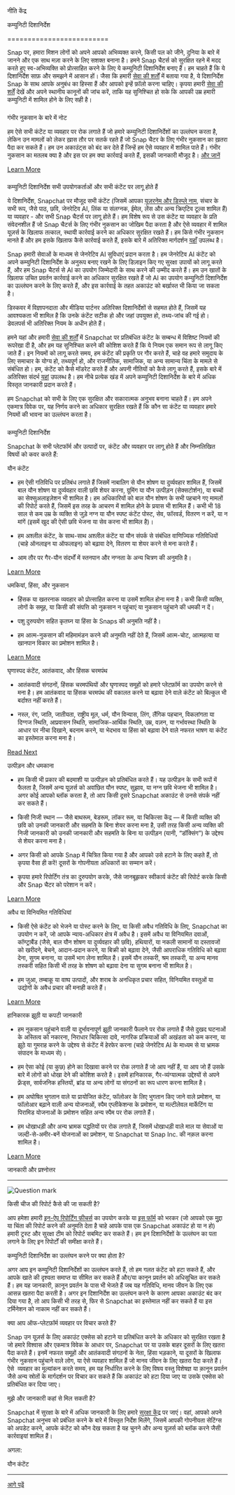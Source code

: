 नीति केंद्र

कम्युनिटी दिशानिर्देश


=========================

Snap पर, हमारा मिशन लोगों को अपने आपको अभिव्यक्त करने, किसी पल को जीने, दुनिया के बारे में जानने और एक साथ मज़ा करने के लिए सशक्त बनाना है। हमने Snap चैटर्स को सुरक्षित रहने में मदद करते हुए स्व-अभिव्यक्ति को प्रोत्साहित करने के लिए ये कम्युनिटी दिशानिर्देश बनाए हैं। हम चाहते हैं कि ये दिशानिर्देश साफ़ और समझने में आसान हों। जैसा कि हमारी [सेवा की शर्तों](https://www.snap.com/terms?lang=hi-IN) में बताया गया है, ये दिशानिर्देश Snap के साथ आपके अनुबंध का हिस्सा हैं और आपको इन्हें फ़ॉलो करना चाहिए। कृपया हमारी [सेवा की शर्तें](https://www.snap.com/terms?lang=hi-IN) देखें और अपने स्थानीय कानूनों की जांच करें, ताकि यह सुनिश्चित हो सके कि आपकी उम्र हमारी कम्युनिटी में शामिल होने के लिए सही है।

  

### 

गंभीर नुकसान के बारे में नोट

हम ऐसे सभी कंटेंट या व्यवहार पर रोक लगाते हैं जो हमारे कम्युनिटी दिशानिर्देशों का उल्लंघन करता है, लेकिन उन मामलों को लेकर ख़ास तौर पर सतर्क रहते हैं जो Snap चैटर के लिए गंभीर नुकसान का ख़तरा पैदा कर सकते हैं। हम उन अकाउंट्स को बंद कर देते हैं जिन्हें हम ऐसे व्यवहार में शामिल पाते हैं। गंभीर नुकसान का मतलब क्या है और इस पर हम क्या कार्रवाई करते हैं, इसकी जानकारी मौजूद है। [और जानें](https://www.snap.com/privacy/transparency/community-guidelines/severe-harm?lang=hi-IN)

  

[Learn More](https://www.snap.com/privacy/transparency/community-guidelines/severe-harm?lang=hi-IN)

### 

कम्युनिटी दिशानिर्देश सभी उपयोगकर्ताओं और सभी कंटेंट पर लागू होते हैं

ये दिशानिर्देश, Snapchat पर मौजूद सभी कंटेंट (जिसमें आपका [यूज़रनेम और डिस्प्ले नाम](https://www.snap.com/privacy/transparency/community-guidelines/usernames-and-displaynames?lang=hi-IN), संचार के सभी रूप, जैसे पाठ, छवि, जेनरेटिव AI, लिंक या संलग्नक, ईमेल, लेंस और अन्य क्रिएटिव टूल्स शामिल हैं) या व्यवहार - और सभी Snap चैटर्स पर लागू होते हैं। हम विशेष रूप से उस कंटेंट या व्यवहार के प्रति संवेदनशील हैं जो Snap चैटर्स के लिए गंभीर नुकसान का जोखिम पैदा करता है और ऐसे व्यवहार में शामिल यूज़र्स के खिलाफ तत्काल, स्थायी कार्रवाई करने का अधिकार सुरक्षित रखते हैं। हम किसे गंभीर नुकसान मानते हैं और हम इसके खिलाफ कैसे कार्रवाई करते हैं, इसके बारे में अतिरिक्त मार्गदर्शन [यहाँ](https://www.snap.com/privacy/transparency/community-guidelines/severe-harm?lang=hi-IN) उपलब्ध है।

Snap हमारी सेवाओं के माध्यम से जेनरेटिव AI सुविधाएं प्रदान करता है। हम जेनरेटिव AI कंटेंट को अपने कम्युनिटी दिशानिर्देश के अनुरूप बनाए रखने के लिए डिज़ाइन किए गए सुरक्षा उपायों को लागू करते हैं, और हम Snap चैटर्स से AI का उपयोग जिम्मेदारी के साथ करने की उम्मीद करते हैं। हम उन खातों के खिलाफ उचित प्रवर्तन कार्रवाई करने का अधिकार सुरक्षित रखते हैं जो AI का उपयोग कम्युनिटी दिशानिर्देश का उल्लंघन करने के लिए करते हैं, और इस कार्रवाई के तहत अकाउंट को बर्खास्त भी किया जा सकता है।

डिस्कवर में विज्ञापनदाता और मीडिया पार्टनर अतिरिक्त दिशानिर्देशों से सहमत होते हैं, जिसमें यह आवश्यकता भी शामिल है कि उनके कंटेंट सटीक हो और जहां उपयुक्त हो, तथ्य-जांच की गई हो। डेवलपर्स भी अतिरिक्त नियम के अधीन होते हैं।

हमने यहां और हमारी [सेवा की शर्तों](https://snap.com/en-US/terms?lang=en-US) में Snapchat पर प्रतिबंधित कंटेंट के सम्बन्ध में विशिष्ट नियमों की रूपरेखा दी है, और हम यह सुनिश्चित करने की कोशिश करते हैं कि ये नियम एक समान रूप से लागू किए जाते हैं। इन नियमों को लागू करते समय, हम कंटेंट की प्रकृति पर गौर करते हैं, चाहे वह हमारे समुदाय के लिए समाचार के योग्य हो, तथ्यपूर्ण हो, और राजनीतिक, सामाजिक, या अन्य सामान्य चिंता के मामले से संबंधित हो। हम, कंटेंट को कैसे मॉडरेट करते हैं और अपनी नीतियों को कैसे लागू करते हैं, इसके बारे में अतिरिक्त संदर्भ [यहां](https://www.snap.com/privacy/transparency/community-guidelines/moderation?lang=hi-IN) उपलब्ध है। हम नीचे प्रत्येक खंड में अपने कम्युनिटी दिशानिर्देश के बारे में अधिक विस्तृत जानकारी प्रदान करते हैं।

हम Snapchat को सभी के लिए एक सुरक्षित और सकारात्मक अनुभव बनाना चाहते हैं। हम अपने एकमात्र विवेक पर, यह निर्णय करने का अधिकार सुरक्षित रखते हैं कि कौन सा कंटेंट या व्यवहार हमारे नियमों की भावना का उल्लंघन करता है।

### 

कम्युनिटी दिशानिर्देश

Snapchat के सभी प्लेटफॉर्म और उत्पादों पर, कंटेंट और व्यवहार पर लागू होते हैं और निम्नलिखित विषयों को कवर करते हैं:

यौन कंटेंट

* हम ऐसी गतिविधि पर प्रतिबंध लगाते हैं जिसमें नाबालिग से यौन शोषण या दुर्व्यवहार शामिल हैं, जिसमें बाल यौन शोषण या दुर्व्यवहार वाली छवि शेयर करना, ग्रूमिंग या यौन उत्पीड़न (सेक्सटोर्शन), या बच्चों का सेक्सुअलाइज़ेशन भी शामिल है। हम अधिकारियों को बाल यौन शोषण के सभी पहचाने गए मामलों की रिपोर्ट करते हैं, जिसमें इस तरह के आचरण में शामिल होने के प्रयास भी शामिल हैं। कभी भी 18 साल से कम उम्र के व्यक्ति से जुड़े नग्न या यौन स्पष्ट कंटेंट पोस्ट, सेव, फॉरवर्ड, वितरण न करें, या न मांगें (इसमें खुद की ऐसी छवि भेजना या सेव करना भी शामिल है)। 
    
* हम अश्लील कंटेंट, के साथ-साथ अश्लील कंटेंट या यौन संपर्क से संबंधित वाणिज्यिक गतिविधियों (चाहे ऑनलाइन या ऑफलाइन) को बढ़ावा देने, वितरण या शेयर करने से मना करते हैं। 
    
* आम तौर पर गैर-यौन संदर्भों में स्तनपान और नग्नता के अन्य चित्रण की अनुमति है।
    

[Learn More](https://www.snap.com/policy/policy-community-guidelines/sexual-content?lang=hi-IN)

धमकियां, हिंसा, और नुकसान

* हिंसक या खतरनाक व्यवहार को प्रोत्साहित करना या उसमें शामिल होना मना है। कभी किसी व्यक्ति, लोगों के समूह, या किसी की संपत्ति को नुकसान न पहुंचाएं या नुकसान पहुंचाने की धमकी न दें।
    
* पशु दुरुपयोग सहित कृतघ्न या हिंसा के Snaps की अनुमति नहीं है।
    
* हम आत्म-नुकसान की महिमामंडन करने की अनुमति नहीं देते हैं, जिसमें आत्म-चोट, आत्महत्या या खानपान विकार का प्रमोशन शामिल है।
    

[Learn More](https://www.snap.com/policy/policy-community-guidelines/threats-violence-harm?lang=hi-IN)

घृणास्पद कंटेंट, आतंकवाद, और हिंसक चरमपंथ

* आतंकवादी संगठनों, हिंसक चरमपंथियों और घृणास्पद समूहों को हमारे प्लेटफ़ॉर्म का उपयोग करने से मना है। हम आतंकवाद या हिंसक चरमपंथ की वकालत करने या बढ़ावा देने वाले कंटेंट को बिल्कुल भी बर्दाश्त नहीं करते हैं।
    
* नस्ल, रंग, जाति, जातीयता, राष्ट्रीय मूल, धर्म, यौन विन्यास, लिंग, लैंगिक पहचान, विकलांगता या दिग्गज स्थिति, आप्रवासन स्थिति, सामाजिक-आर्थिक स्थिति, उम्र, वज़न, या गर्भावस्था स्थिति के आधार पर नीचा दिखाने, बदनाम करने, या भेदभाव या हिंसा को बढ़ावा देने वाले नफरत भाषण या कंटेंट का इस्तेमाल करना मना है।
    

[Read Next](https://www.snap.com/policy/policy-community-guidelines/hateful-content-terrorism-violent-extremism?lang=hi-IN)

उत्पीड़न और धमकाना

* हम किसी भी प्रकार की बदमाशी या उत्पीड़न को प्रतिबंधित करते हैं। यह उत्पीड़न के सभी रूपों में फैलता है, जिसमें अन्य यूज़र्स को अवांछित यौन स्पष्ट, सुझाव, या नग्न छवि भेजना भी शामिल है। अगर कोई आपको ब्लॉक करता है, तो आप किसी दूसरे Snapchat अकाउंट से उनसे संपर्क नहीं कर सकते हैं।
    
* किसी निजी स्थान — जैसे बाथरूम, बेडरूम, लॉकर रूम, या चिकित्सा केंद्र — में किसी व्यक्ति की छवि को उनकी जानकारी और सहमति के बिना शेयर करना मना है, उसी तरह किसी अन्य व्यक्ति की निजी जानकारी को उनकी जानकारी और सहमति के बिना या उत्पीड़न (यानी, “डॉक्सिंग”) के उद्देश्य से शेयर करना मना है।
    
* अगर किसी को आपके Snap में चित्रित किया गया है और आपको उसे हटाने के लिए कहते हैं, तो कृपया वैसा ही करें! दूसरों के गोपनीयता अधिकारों का सम्मान करें। 
    
* कृपया हमारे रिपोर्टिंग तंत्र का दुरुपयोग करके, जैसे जानबूझकर स्वीकार्य कंटेंट की रिपोर्ट करके किसी और Snap चैटर को परेशान न करें।
    

[Learn More](https://www.snap.com/policy/policy-community-guidelines/harassment-bullying?lang=hi-IN)

अवैध या विनियमित गतिविधियां

* किसी ऐसे कंटेंट को भेजने या पोस्ट करने के लिए, या किसी अवैध गतिविधि के लिए, Snapchat का उपयोग न करें, जो आपके न्याय-अधिकार क्षेत्र में अवैध है। इसमें अवैध या विनियमित दवाओं, कॉण्ट्राबैंड (जैसे, बाल यौन शोषण या दुर्व्यवहार की छवि), हथियारों, या नकली सामानों या दस्तावजों को खरीदने, बेचने, आदान-प्रदान करने, या बिक्री को बढ़ावा देने, जैसी आपराधिक गतिविधि को बढ़ावा देना, सुगम बनाना, या उसमें भाग लेना शामिल है। इसमें यौन तस्करी, श्रम तस्करी, या अन्य मानव तस्करी सहित किसी भी तरह के शोषण को बढ़ावा देना या सुगम बनाना भी शामिल है।
    
* हम जुआ, तम्बाकू या वाष्प उत्पादों, और शराब के अनधिकृत प्रचार सहित, विनियमित वस्तुओं या उद्योगों के अवैध प्रचार की मनाही करते हैं।
    

[Learn More](https://www.snap.com/policy/policy-community-guidelines/illegal-regulated-activities?lang=hi-IN)

हानिकारक झूठी या कपटी जानकारी

* हम नुकसान पहुंचाने वाली या दुर्भावनापूर्ण झूठी जानकारी फैलाने पर रोक लगाते हैं जैसे दुखद घटनाओं के अस्तित्व को नकारना, निराधार चिकित्सा दावे, नागरिक प्रक्रियाओं की अखंडता को कम करना, या झूठे या गुमराह करने के उद्देश्य से कंटेंट में हेरफेर करना (चाहे जेनरेटिव AI के माध्यम से या भ्रामक संपादन के माध्यम से)।
    
* हम ऐसा कोई (या कुछ) होने का दिखावा करने पर रोक लगाते हैं जो आप नहीं हैं, या आप जो हैं उसके बारे में लोगों को धोखा देने की कोशिश करते है। इसमें हानिकारक, गैर-व्यंग्यात्मक उद्देश्यों से अपने फ़्रेंड्स, सार्वजनिक हस्तियों, ब्रांड या अन्य लोगों या संगठनों का रूप धारण करना शामिल है।
    
* हम अघोषित भुगतान वाले या प्रायोजित कंटेंट, फॉलोअर के लिए भुगतान किए जाने वाले प्रमोशन, या फॉलोआर बढ़ाने वाली अन्य योजनाओं, स्पैम एप्लीकेशन्स के प्रमोशन, या मल्टीलेवल मार्केटिंग या पिरामिड योजनाओं के प्रमोशन सहित अन्य स्पैम पर रोक लगाते हैं।
    
* हम धोखाधड़ी और अन्य भ्रामक पद्धतियों पर रोक लगाते हैं, जिसमें धोखाधड़ी वाले माल या सेवाओं या जल्दी-से-अमीर-बनें योजनाओं का प्रमोशन, या Snapchat या Snap Inc. की नक़ल करना शामिल है।
    

[Learn More](https://www.snap.com/policy/policy-community-guidelines/harmful-false-deceptive-information?lang=hi-IN)

जानकारी और प्रश्नोत्तर


--------------------------

![Question mark](https://images.ctfassets.net/kw9k15zxztrs/3bizuPhtBZxLcjZjxMvReB/daf2f2d22416a102ab73c9a2ef416477/community-guidelines_InfoQA.png?q=40&h=600)

किसी चीज की रिपोर्ट कैसे की जा सकती है?

आप हमेशा हमारी [इन-ऐप रिपोर्टिंग फीचर्स](https://help.snapchat.com/hc/articles/7012399221652?utm_source=web&utm_medium=web_snap&utm_campaign=cg&lang=en-US) का उपयोग करके या [इस फॉर्म](https://help.snapchat.com/hc/requests/new?utm_source=web&utm_medium=web_snap&utm_campaign=cg&lang=en-US) को भरकर (जो आपको एक मुुद्दा या चिंता की रिपोर्ट करने की अनुमति देता है चाहे आपके पास एक Snapchat अकाउंट हो या न हो) हमारी ट्रस्ट और सुरक्षा टीम को रिपोर्ट सबमिट कर सकते हैं। हम इन दिशानिर्देशों के उल्लंघन का पता लगाने के लिए इन रिपोर्टों की समीक्षा करते हैं।

कम्युनिटी दिशानिर्देश का उल्लंघन करने पर क्या होता है?

अगर आप इन कम्युनिटी दिशानिर्देशों का उल्लंघन करते हैं, तो हम गलत कंटेंट को हटा सकते हैं, और आपके खाते की दृश्यता समाप्त या सीमित कर सकते हैं और/या कानून प्रवर्तन को अधिसूचित कर सकते हैं। हम यह जानकारी, क़ानून प्रवर्तन के पास भी भेजते हैं जब यह गतिविधि, मानव जीवन के लिए एक आसन्न खतरा पैदा करती है। अगर इन दिशानिर्देश का उल्लंघन करने के कारण आपका अकाउंट बंद कर दिया गया है, तो आप किसी भी तरह से, फिर से Snapchat का इस्तेमाल नहीं कर सकते हैं या इस टर्मिनेशन को नाकाम नहीं कर सकते हैं।

क्या आप ऑफ-प्लेटफ़ॉर्म व्यवहार पर विचार करते हैं?

Snap उन यूज़र्स के लिए अकाउंट एक्सेस को हटाने या प्रतिबंधित करने के अधिकार को सुरक्षित रखता है जो हमारे विश्वास और एकमात्र विवेक के आधार पर, Snapchat पर या उसके बाहर दूसरों के लिए खतरा पैदा करते हैं। इनमें नफरत समूहों और आतंकवादी संगठनों के नेता, हिंसा भड़काने, या दूसरों के खिलाफ गंभीर नुकसान पहुंचाने वाले लोग, या ऐसे व्यवहार शामिल हैं जो मानव जीवन के लिए खतरा पैदा करते हैं। ऐसे  व्यवहार का मूल्यांकन करते समय, हम यह निर्धारित करने के लिए विषय वस्तु विशेषज्ञ या क़ानून प्रवर्तन जैसे अन्य स्रोतों के मार्गदर्शन पर विचार कर सकते हैं कि अकाउंट को हटा दिया जाए या उसके एक्सेस को प्रतिबंधित कर दिया जाए।

मुझे और जानकारी कहां से मिल सकती है?

Snapchat में सुरक्षा के बारे में अधिक जानकारी के लिए हमारे [सुरक्षा केंद्र](https://www.snap.com/safety/safety-center?lang=hi-IN) पर जाएं। वहां, आपको अपने Snapchat अनुभव को प्रबंधित करने के बारे में विस्तृत निर्देश मिलेंगे, जिसमें आपकी गोपनीयता सेटिंग्स को अपडेट करने, आपके कंटेंट को कौन देख सकता है यह चुनने और अन्य यूज़र्स को ब्लॉक करने जैसी कार्रवाइयां शामिल हैं।

अगला:

यौन कंटेंट


--------------

[आगे पढ़ें](https://www.snap.com/policy/policy-community-guidelines/sexual-content?lang=hi-IN)